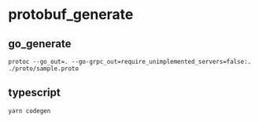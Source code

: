 # protobuf_generate

## go_generate

```
protoc --go_out=. --go-grpc_out=require_unimplemented_servers=false:. ./proto/sample.proto
```

## typescript

```
yarn codegen
```
